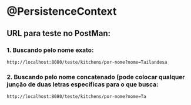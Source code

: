 # @PersistenceContext

## URL para teste no PostMan:
### 1. Buscando pelo nome exato:
````
http://localhost:8080/teste/kitchens/por-nome?nome=Tailandesa
````

### 2. Buscando pelo nome concatenado (pode colocar qualquer junção de duas letras específicas para o que busca:
````
http://localhost:8080/teste/kitchens/por-nome?nome=Ta
````